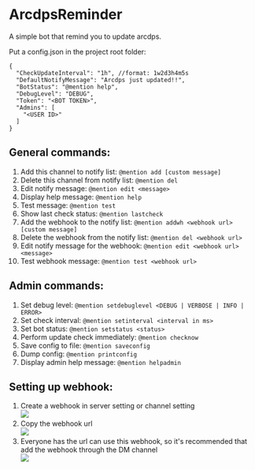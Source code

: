 # ArcdpsReminder

A simple bot that remind you to update arcdps.

Put a config.json in the project root folder:
```jsonc
{
  "CheckUpdateInterval": "1h", //format: 1w2d3h4m5s
  "DefaultNotifyMessage": "Arcdps just updated!!",
  "BotStatus": "@mention help",
  "DebugLevel": "DEBUG",
  "Token": "<BOT TOKEN>",
  "Admins": [
    "<USER ID>"
  ]
}
```

## General commands:
1. Add this channel to notify list: `@mention add [custom message]`
2. Delete this channel from notify list: `@mention del`
3. Edit notify message: `@mention edit <message>`
4. Display help message: `@mention help`
5. Test message: `@mention test`
6. Show last check status: `@mention lastcheck`
7. Add the webhook to the notify list: `@mention addwh <webhook url> [custom message]`
8. Delete the webhook from the notify list: `@mention del <webhook url>`
9. Edit notify message for the webhook: `@mention edit <webhook url> <message>`
10. Test webhook message: `@mention test <webhook url>`

## Admin commands:
1. Set debug level: `@mention setdebuglevel <DEBUG | VERBOSE | INFO | ERROR>`
2. Set check interval: `@mention setinterval <interval in ms>`
3. Set bot status: `@mention setstatus <status>`
4. Perform update check immediately: `@mention checknow`
5. Save config to file: `@mention saveconfig`
6. Dump config: `@mention printconfig`
7. Display admin help message: `@mention helpadmin`

## Setting up webhook:
1. Create a webhook in server setting or channel setting  
  ![](https://i.imgur.com/bO2k7Y1.png)
2. Copy the webhook url  
  ![](https://i.imgur.com/SR4J7D2.png)
3. Everyone has the url can use this webhook, so it's recommended that add the webhook through the DM channel  
  ![](https://i.imgur.com/Tnttp3X.png)
